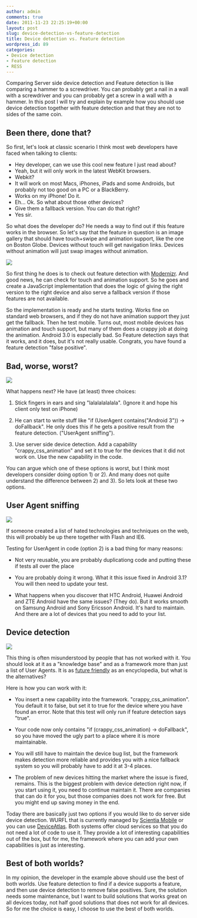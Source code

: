 ```yaml
---
author: admin
comments: true
date: 2011-11-23 22:25:19+00:00
layout: post
slug: device-detection-vs-feature-detection
title: Device detection vs. Feature detection
wordpress_id: 89
categories:
- Device detection
- Feature detection
- RESS
---
```


Comparing Server side device detection and Feature detection is like comparing a hammer to a screwdriver. You can probably get a nail in a wall with a screwdriver and you can probably get a screw in a wall with a hammer. In this post I will try and explain by example how you should use device detection together with feature detection and that they are not to sides of the same coin.
<!-- more -->


## Been there, done that?


So first, let's look at classic scenario I think most web developers have faced when talking to clients:
- Hey developer, can we use this cool new feature I just read about?
- Yeah, but it will only work in the latest WebKit browsers.
- Webkit?
- It will work on most Macs, iPhones, iPads and some Androids, but probably not too good on a PC or a BlackBerry.
- Works on my iPhone! Do it.
- Eh... Ok. So what about those other devices?
- Give them a fallback version. You can do that right?
- Yes sir.

So what does the developer do? He needs a way to find out if this feature works in the browser. So let's say that the feature in question is an image gallery that should have touch+swipe and animation support, like the one on Boston Globe. Devices without touch will get navigation links. Devices without animation will just swap images without animation.

[![](http://amobil.se/wp-content/uploads/2011/11/The-Boston-Globe-300x106.png)](http://amobil.se/wp-content/uploads/2011/11/The-Boston-Globe.png)

So first thing he does is to check out feature detection with [Modernizr](http://www.modernizr.com/). And good news, he can check for touch and animation support. So he goes and create a JavaScript implementation that does the logic of giving the right version to the right device and also serve a fallback version if those features are not available.

So the implementation is ready and he starts testing. Works fine on standard web browsers, and if they do not have animation support they just get the fallback. Then he test mobile. Turns out, most mobile devices has animation and touch support, but many of them does a crappy job at doing the animation. Android 3.0 is especially bad. So Feature detection says that it works, and it does, but it's not really usable. Congrats, you have found a feature detection "false positive".


## Bad, worse, worst?


![](http://www.gotyabythetail.com/3monkeys_sm.jpg)

What happens next? He have (at least) three choices:



	
  1. Stick fingers in ears and sing "lalalalalalala". (Ignore it and hope his client only test on iPhone)

	
  2. He can start to write stuff like "if (UserAgent contains("Android 3")) -> doFallback". He only does this if he gets a positive result from the feature detection. ("UserAgent sniffing").

	
  3. Use server side device detection. Add a capability "crappy_css_animation" and set it to true for the devices that it did not work on. Use the new capability in the code.


You can argue which one of these options is worst, but I think most developers consider doing option 1) or 2). And many does not quite understand the difference between 2) and 3). So lets look at these two options.


## User Agent sniffing


![](http://www.onlyfunpics.com/funnypics/stinky_job.jpg)

If someone created a list of hated technologies and techniques on the web, this will probably be up there together with Flash and IE6.

Testing for UserAgent in code (option 2) is a bad thing for many reasons:



	
  * Not very reusable, you are probably duplicationg code and putting these if tests all over the place

	
  * You are probably doing it wrong. What it this issue fixed in Android 3.1? You will then need to update your test.

	
  * What happens when you discover that HTC Android, Huawei Android and ZTE Android have the same issues? (They do). But it works smooth on Samsung Android and Sony Ericsson Android. It's hard to maintain. And there are a lot of devices that you need to add to your list.




## Device detection


[![](http://amobil.se/wp-content/uploads/2011/11/Encyclopedia-1-300x199.jpg)](http://amobil.se/wp-content/uploads/2011/11/Encyclopedia-1.jpg)

This thing is often misunderstood by people that has not worked with it. You should look at it as a "knowledge base" and as a framework more than just a list of User Agents. It is as [future friendly](http://futurefriend.ly/) as an encyclopedia, but what is the alternatives?

Here is how you can work with it:



	
  * You insert a new capability into the framework. "crappy_css_animation". You default it to false, but set it to true for the device where you have found an error. Note that this test will only run if feature detection says "true".

	
  * Your code now only contains "if (crappy_css_animation) -> doFallback", so you have moved the ugly part to a place where it is more maintainable.

	
  * You will still have to maintain the device bug list, but the framework makes detection more reliable and provides you with a nice fallback system so you will probably have to add it at 3-4 places.

	
  * The problem of new devices hitting the market where the issue is fixed, remains. This is the biggest problem with device detection right now, if you start using it, you need to continue maintain it. There are companies that can do it for you, but those companies does not work for free. But you might end up saving money in the end.


Today there are basically just two options if you would like to do server side device detection. WURFL that is currently managed by [Scientia Mobile](http://scientiamobile.com) or you can use [DeviceAtlas](http://deviceatlas.com/). Both systems offer cloud services so that you do not need a lot of code to use it. They provide a lot of interesting capabilities out of the box, but for me, the framework where you can add your own capabilities is just as interesting. 


## Best of both worlds?


In my opinion, the developer in the example above should use the best of both worlds. Use feature detection to find if a device supports a feature, and then use device detection to remove false positives. Sure, the solution needs some maintenance, but I want to build solutions that works great on all devices today, not half good solutions that does not work for all devices. So for me the choice is easy, I choose to use the best of both worlds.
